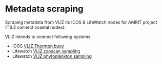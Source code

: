 # Metadata scraping

Scraping metadata from VLIZ its ICOS & LifeWatch nodes for AMRIT project (T8.2 connect coastal nodes).

VLIZ intends to connect following systems:
- ICOS [VLIZ Thornton buoy](https://www.icos-belgium.be/OSDataBuoy.php)
- Lifewatch [VLIZ zooscan sampling](https://rshiny.lifewatch.be/zooscan-data/)
- Lifewatch [VLIZ phytoplankton sampling](https://rshiny.lifewatch.be/flowcam-data/)